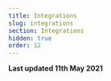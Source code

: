```yaml
---
title: Integrations
slug: integrations
section: Integrations
hidden: true
order: 12
---
```


**Last updated 11th May 2021**

